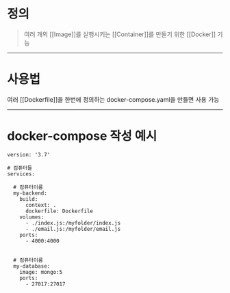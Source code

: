 # 정의

> 여러 개의 [[Image]]를 실행시키는 [[Container]]를 만들기 위한 [[Docker]] 기능

---
# 사용법

여러 [[Dockerfile]]을 한번에 정의하는 docker-compose.yaml을 만들면 사용 가능

---
# docker-compose 작성 예시
```
version: '3.7'

# 컴퓨터들
services:

  # 컴퓨터이름
  my-backend:
    build:
      context: .
      dockerfile: Dockerfile
    volumes:
      - ./index.js:/myfolder/index.js
      - ./email.js:/myfolder/email.js
    ports:
      - 4000:4000


  # 컴퓨터이름
  my-database:
    image: mongo:5
    ports:
      - 27017:27017
```